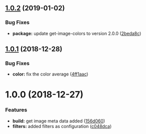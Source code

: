 ## [1.0.2](https://github.com/BBVAEngineering/broccoli-image-meta/compare/v1.0.1...v1.0.2) (2019-01-02)


### Bug Fixes

* **package:** update get-image-colors to version 2.0.0 ([2beda8c](https://github.com/BBVAEngineering/broccoli-image-meta/commit/2beda8c))

## [1.0.1](https://github.com/BBVAEngineering/broccoli-image-meta/compare/v1.0.0...v1.0.1) (2018-12-28)


### Bug Fixes

* **color:** fix the color average ([4ff1aac](https://github.com/BBVAEngineering/broccoli-image-meta/commit/4ff1aac))

# 1.0.0 (2018-12-27)


### Features

* **build:** get image meta data added ([156d060](https://github.com/BBVAEngineering/broccoli-image-meta/commit/156d060))
* **filters:** added filters as configuration ([c048dca](https://github.com/BBVAEngineering/broccoli-image-meta/commit/c048dca))
